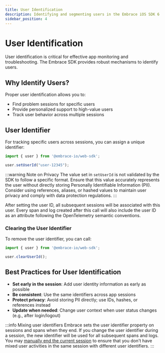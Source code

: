 ```yaml
---
title: User Identification
description: Identifying and segmenting users in the Embrace iOS SDK 6.x
sidebar_position: 4
---
```


# User Identification

User identification is critical for effective app monitoring and troubleshooting. The Embrace SDK provides robust mechanisms to identify users.

## Why Identify Users?

Proper user identification allows you to:

- Find problem sessions for specific users
- Provide personalized support to high-value users
- Track user behavior across multiple sessions

## User Identifier

For tracking specific users across sessions, you can assign a unique identifier:

```typescript
import { user } from '@embrace-io/web-sdk';

user.setUserId("user-12345");
```

:::warning Note on Privacy
The value set in `setUserId` is not validated by the SDK to follow a specific format. Ensure that this value accurately represents the user without directly storing Personally Identifiable Information (PII). Consider using references, aliases, or hashed values to maintain user privacy and comply with data protection regulations.
:::

After setting the user ID, all subsequent sessions will be associated with this user. Every span and log created after this call will also include the user ID as an attribute following the OpenTelemetry semantic conventions.

### Clearing the User Identifier

To remove the user identifier, you can call:

```typescript
import { user } from '@embrace-io/web-sdk';

user.clearUserId();
```

## Best Practices for User Identification

- **Set early in the session**: Add user identity information as early as possible
- **Be consistent**: Use the same identifiers across app sessions
- **Protect privacy**: Avoid storing PII directly; use IDs, hashes, or references instead
- **Update when needed**: Change user context when user status changes (e.g., after login/logout)

:::info Mixing user identifiers
Embrace sets the user identifier property on sessions and spans when they end. If you change the user identifier during a session, the new identifier will be used for all subsequent spans and logs. You may [manually end the current session](./sessions.md#what-is-a-session) to ensure that you don't have mixed user activities in the same session with different user identifiers.
:::
